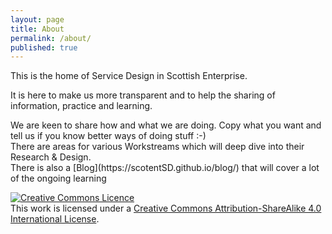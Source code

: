 ```yaml
---
layout: page
title: About
permalink: /about/
published: true
---
```

<div>
This is the home of Service Design in Scottish Enterprise.

It is here to make us more transparent and to help the sharing of information, practice and learning.
</div>

<div>
We are keen to share how and what we are doing. Copy what you want and tell us if you know better ways of doing stuff :-)
</div>

<div>
There are areas for various Workstreams which will deep dive into their Research & Design.
</div>

<div>
There is also a [Blog](https://scotentSD.github.io/blog/) that will cover a lot of the ongoing learning
</div>


<a rel="license" href="http://creativecommons.org/licenses/by-sa/4.0/"><img alt="Creative Commons Licence" style="border-width:0" src="https://i.creativecommons.org/l/by-sa/4.0/88x31.png" /></a><br />This work is licensed under a <a rel="license" href="http://creativecommons.org/licenses/by-sa/4.0/">Creative Commons Attribution-ShareAlike 4.0 International License</a>.  


